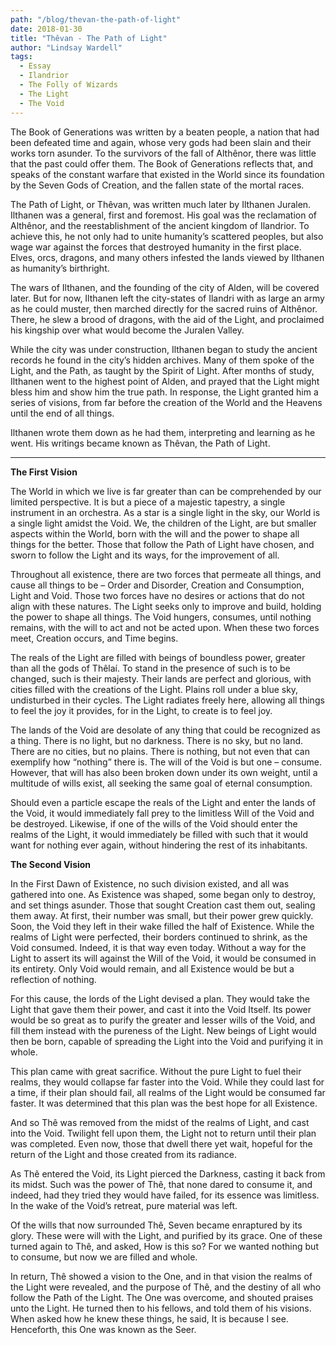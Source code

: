 ```yaml
---
path: "/blog/thevan-the-path-of-light"
date: 2018-01-30
title: "Thêvan - The Path of Light"
author: "Lindsay Wardell"
tags:
  - Essay
  - Ilandrior
  - The Folly of Wizards
  - The Light
  - The Void
---
```

The Book of Generations was written by a beaten people, a nation that had been defeated time and again, whose very gods had been slain and their works torn asunder. To the survivors of the fall of Althênor, there was little that the past could offer them. The Book of Generations reflects that, and speaks of the constant warfare that existed in the World since its foundation by the Seven Gods of Creation, and the fallen state of the mortal races.

The Path of Light, or Thêvan, was written much later by Ilthanen Juralen. Ilthanen was a general, first and foremost. His goal was the reclamation of Althênor, and the reestablishment of the ancient kingdom of Ilandrior. To achieve this, he not only had to unite humanity’s scattered peoples, but also wage war against the forces that destroyed humanity in the first place. Elves, orcs, dragons, and many others infested the lands viewed by Ilthanen as humanity’s birthright.

The wars of Ilthanen, and the founding of the city of Alden, will be covered later. But for now, Ilthanen left the city-states of Ilandri with as large an army as he could muster, then marched directly for the sacred ruins of Althênor. There, he slew a brood of dragons, with the aid of the Light, and proclaimed his kingship over what would become the Juralen Valley.

While the city was under construction, Ilthanen began to study the ancient records he found in the city’s hidden archives. Many of them spoke of the Light, and the Path, as taught by the Spirit of Light. After months of study, Ilthanen went to the highest point of Alden, and prayed that the Light might bless him and show him the true path. In response, the Light granted him a series of visions, from far before the creation of the World and the Heavens until the end of all things.

Ilthanen wrote them down as he had them, interpreting and learning as he went. His writings became known as Thêvan, the Path of Light.

* * *

**The First Vision**

The World in which we live is far greater than can be comprehended by our limited perspective. It is but a piece of a majestic tapestry, a single instrument in an orchestra. As a star is a single light in the sky, our World is a single light amidst the Void. We, the children of the Light, are but smaller aspects within the World, born with the will and the power to shape all things for the better. Those that follow the Path of Light have chosen, and sworn to follow the Light and its ways, for the improvement of all.

Throughout all existence, there are two forces that permeate all things, and cause all things to be – Order and Disorder, Creation and Consumption, Light and Void. Those two forces have no desires or actions that do not align with these natures. The Light seeks only to improve and build, holding the power to shape all things. The Void hungers, consumes, until nothing remains, with the will to act and not be acted upon. When these two forces meet, Creation occurs, and Time begins.

The reals of the Light are filled with beings of boundless power, greater than all the gods of Thêlaí. To stand in the presence of such is to be changed, such is their majesty. Their lands are perfect and glorious, with cities filled with the creations of the Light. Plains roll under a blue sky, undisturbed in their cycles. The Light radiates freely here, allowing all things to feel the joy it provides, for in the Light, to create is to feel joy.

The lands of the Void are desolate of any thing that could be recognized as a thing. There is no light, but no darkness. There is no sky, but no land. There are no cities, but no plains. There is nothing, but not even that can exemplify how “nothing” there is. The will of the Void is but one – consume. However, that will has also been broken down under its own weight, until a multitude of wills exist, all seeking the same goal of eternal consumption.

Should even a particle escape the reals of the Light and enter the lands of the Void, it would immediately fall prey to the limitless Will of the Void and be destroyed. Likewise, if one of the wills of the Void should enter the realms of the Light, it would immediately be filled with such that it would want for nothing ever again, without hindering the rest of its inhabitants.

**The Second Vision**

In the First Dawn of Existence, no such division existed, and all was gathered into one. As Existence was shaped, some began only to destroy, and set things asunder. Those that sought Creation cast them out, sealing them away. At first, their number was small, but their power grew quickly. Soon, the Void they left in their wake filled the half of Existence. While the realms of Light were perfected, their borders continued to shrink, as the Void consumed. Indeed, it is that way even today. Without a way for the Light to assert its will against the Will of the Void, it would be consumed in its entirety. Only Void would remain, and all Existence would be but a reflection of nothing.

For this cause, the lords of the Light devised a plan. They would take the Light that gave them their power, and cast it into the Void Itself. Its power would be so great as to purify the greater and lesser wills of the Void, and fill them instead with the pureness of the Light. New beings of Light would then be born, capable of spreading the Light into the Void and purifying it in whole.

This plan came with great sacrifice. Without the pure Light to fuel their realms, they would collapse far faster into the Void. While they could last for a time, if their plan should fail, all realms of the Light would be consumed far faster. It was determined that this plan was the best hope for all Existence.

And so Thê was removed from the midst of the realms of Light, and cast into the Void. Twilight fell upon them, the Light not to return until their plan was completed. Even now, those that dwell there yet wait, hopeful for the return of the Light and those created from its radiance.

As Thê entered the Void, its Light pierced the Darkness, casting it back from its midst. Such was the power of Thê, that none dared to consume it, and indeed, had they tried they would have failed, for its essence was limitless. In the wake of the Void’s retreat, pure material was left.

Of the wills that now surrounded Thê, Seven became enraptured by its glory. These were will with the Light, and purified by its grace. One of these turned again to Thê, and asked, How is this so? For we wanted nothing but to consume, but now we are filled and whole.

In return, Thê showed a vision to the One, and in that vision the realms of the Light were revealed, and the purpose of Thê, and the destiny of all who follow the Path of the Light. The One was overcome, and shouted praises unto the Light. He turned then to his fellows, and told them of his visions. When asked how he knew these things, he said, It is because I see. Henceforth, this One was known as the Seer.